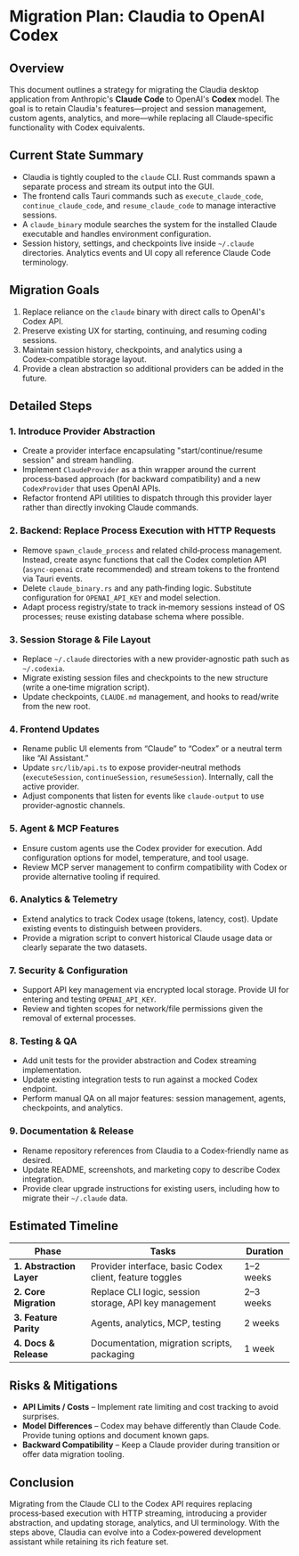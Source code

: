 # Migration Plan: Claudia to OpenAI Codex

## Overview
This document outlines a strategy for migrating the Claudia desktop application from Anthropic's **Claude Code** to OpenAI's **Codex** model. The goal is to retain Claudia's features—project and session management, custom agents, analytics, and more—while replacing all Claude‑specific functionality with Codex equivalents.

## Current State Summary
- Claudia is tightly coupled to the `claude` CLI. Rust commands spawn a separate process and stream its output into the GUI.
- The frontend calls Tauri commands such as `execute_claude_code`, `continue_claude_code`, and `resume_claude_code` to manage interactive sessions.
- A `claude_binary` module searches the system for the installed Claude executable and handles environment configuration.
- Session history, settings, and checkpoints live inside `~/.claude` directories. Analytics events and UI copy all reference Claude Code terminology.

## Migration Goals
1. Replace reliance on the `claude` binary with direct calls to OpenAI's Codex API.
2. Preserve existing UX for starting, continuing, and resuming coding sessions.
3. Maintain session history, checkpoints, and analytics using a Codex‑compatible storage layout.
4. Provide a clean abstraction so additional providers can be added in the future.

## Detailed Steps
### 1. Introduce Provider Abstraction
- Create a provider interface encapsulating "start/continue/resume session" and stream handling.
- Implement `ClaudeProvider` as a thin wrapper around the current process‑based approach (for backward compatibility) and a new `CodexProvider` that uses OpenAI APIs.
- Refactor frontend API utilities to dispatch through this provider layer rather than directly invoking Claude commands.

### 2. Backend: Replace Process Execution with HTTP Requests
- Remove `spawn_claude_process` and related child‑process management. Instead, create async functions that call the Codex completion API (`async-openai` crate recommended) and stream tokens to the frontend via Tauri events.
- Delete `claude_binary.rs` and any path‑finding logic. Substitute configuration for `OPENAI_API_KEY` and model selection.
- Adapt process registry/state to track in‑memory sessions instead of OS processes; reuse existing database schema where possible.

### 3. Session Storage & File Layout
- Replace `~/.claude` directories with a new provider‑agnostic path such as `~/.codexia`.
- Migrate existing session files and checkpoints to the new structure (write a one‑time migration script).
- Update checkpoints, `CLAUDE.md` management, and hooks to read/write from the new root.

### 4. Frontend Updates
- Rename public UI elements from “Claude” to “Codex” or a neutral term like “AI Assistant.”
- Update `src/lib/api.ts` to expose provider‑neutral methods (`executeSession`, `continueSession`, `resumeSession`). Internally, call the active provider.
- Adjust components that listen for events like `claude-output` to use provider‑agnostic channels.

### 5. Agent & MCP Features
- Ensure custom agents use the Codex provider for execution. Add configuration options for model, temperature, and tool usage.
- Review MCP server management to confirm compatibility with Codex or provide alternative tooling if required.

### 6. Analytics & Telemetry
- Extend analytics to track Codex usage (tokens, latency, cost). Update existing events to distinguish between providers.
- Provide a migration script to convert historical Claude usage data or clearly separate the two datasets.

### 7. Security & Configuration
- Support API key management via encrypted local storage. Provide UI for entering and testing `OPENAI_API_KEY`.
- Review and tighten scopes for network/file permissions given the removal of external processes.

### 8. Testing & QA
- Add unit tests for the provider abstraction and Codex streaming implementation.
- Update existing integration tests to run against a mocked Codex endpoint.
- Perform manual QA on all major features: session management, agents, checkpoints, and analytics.

### 9. Documentation & Release
- Rename repository references from Claudia to a Codex‑friendly name as desired.
- Update README, screenshots, and marketing copy to describe Codex integration.
- Provide clear upgrade instructions for existing users, including how to migrate their `~/.claude` data.

## Estimated Timeline
| Phase | Tasks | Duration |
| --- | --- | --- |
| **1. Abstraction Layer** | Provider interface, basic Codex client, feature toggles | 1–2 weeks |
| **2. Core Migration** | Replace CLI logic, session storage, API key management | 2–3 weeks |
| **3. Feature Parity** | Agents, analytics, MCP, testing | 2 weeks |
| **4. Docs & Release** | Documentation, migration scripts, packaging | 1 week |

## Risks & Mitigations
- **API Limits / Costs** – Implement rate limiting and cost tracking to avoid surprises.
- **Model Differences** – Codex may behave differently than Claude Code. Provide tuning options and document known gaps.
- **Backward Compatibility** – Keep a Claude provider during transition or offer data migration tooling.

## Conclusion
Migrating from the Claude CLI to the Codex API requires replacing process‑based execution with HTTP streaming, introducing a provider abstraction, and updating storage, analytics, and UI terminology. With the steps above, Claudia can evolve into a Codex‑powered development assistant while retaining its rich feature set.
